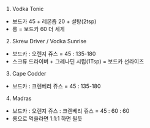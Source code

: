 1. Vodka Tonic
  - 보드카 45 + 레몬즙 20 + 설탕(2tsp)
  - 롱 = 보드카 60 더 세게
2. Skrew Driver / Vodka Sunrise
  - 보드카 : 오렌지 쥬스 = 45 : 135-180
  - 스크류 드라이버 + 그레나딘 시럽(1Tsp) = 보드카 선라이즈
3. Cape Codder
  - 보드카 : 크렌베리 쥬스 = 45 : 135-180
4. Madras
  - 보드카 : 오렌지 쥬스 : 크렌베리 쥬스 = 45 : 60 : 60
  - 롱으로 먹을라면 1:1:1 하면 될듯